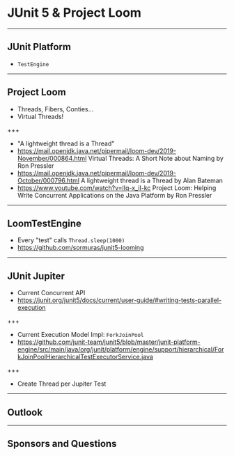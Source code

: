 # JUnit 5 & Project Loom

---

## JUnit Platform

- `TestEngine`

---

## Project Loom

- Threads, Fibers, Conties...
- Virtual Threads!

+++

- "A lightweight thread is a Thread"
- https://mail.openjdk.java.net/pipermail/loom-dev/2019-November/000864.html Virtual Threads: A Short Note about Naming by Ron Pressler
- https://mail.openjdk.java.net/pipermail/loom-dev/2019-October/000796.html A lightweight thread is a Thread by Alan Bateman
- https://www.youtube.com/watch?v=lIq-x_iI-kc Project Loom: Helping Write Concurrent Applications on the Java Platform by Ron Pressler
---

## LoomTestEngine

- Every "test" calls `Thread.sleep(1000)`
- https://github.com/sormuras/junit5-looming

---

## JUnit Jupiter

- Current Concurrent API
- https://junit.org/junit5/docs/current/user-guide/#writing-tests-parallel-execution

+++

- Current Execution Model Impl: `ForkJoinPool`
- https://github.com/junit-team/junit5/blob/master/junit-platform-engine/src/main/java/org/junit/platform/engine/support/hierarchical/ForkJoinPoolHierarchicalTestExecutorService.java

+++

- Create Thread per Jupiter Test

---

## Outlook

---

## Sponsors and Questions


